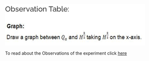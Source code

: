  <img src="images/image2.png">  

To read about the Observations of the experiment click [here](5.Weirs.pdf)
